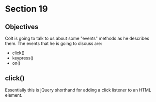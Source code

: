 # Section 19
## Objectives
Colt is going to talk to us about some "events" methods as he describes them. The events that he is going to discuss are:
* click()
* keypress()
* on()


## click()
Essentially this is jQuery shorthand for adding a click listener to an HTML element. 
